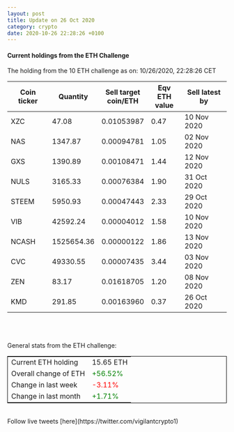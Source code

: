 ```yaml
---
layout: post
title: Update on 26 Oct 2020
category: crypto
date: 2020-10-26 22:28:26 +0100
---
```

<!-- Global site tag (gtag.js) - Google Analytics -->
<script async src="https://www.googletagmanager.com/gtag/js?id=UA-103831149-5"></script>
<script>
  window.dataLayer = window.dataLayer || [];
  function gtag(){dataLayer.push(arguments);}
  gtag('js', new Date());

  gtag('config', 'UA-103831149-5');
</script>


#### Current holdings from the ETH Challenge

The holding from the 10 ETH challenge as on: 10/26/2020, 22:28:26 CET

|Coin ticker|Quantity|Sell target<br>coin/ETH|Eqv ETH<br>value|Sell latest by|
|-----------|--------|-----------|-----------|--------------|
XZC|47.08|  0.01053987|0.47|10 Nov 2020|
NAS|1347.87|  0.00094781|1.05|02 Nov 2020|
GXS|1390.89|  0.00108471|1.44|12 Nov 2020|
NULS|3165.33|  0.00076384|1.90|31 Oct 2020|
STEEM|5950.93|  0.00047443|2.33|29 Oct 2020|
VIB|42592.24|  0.00004012|1.58|10 Nov 2020|
NCASH|1525654.36|  0.00000122|1.86|13 Nov 2020|
CVC|49330.55|  0.00007435|3.44|03 Nov 2020|
ZEN|83.17|  0.01618705|1.20|08 Nov 2020|
KMD|291.85|  0.00163960|0.37|26 Oct 2020|

<br>
<br>
<br>
General stats from the ETH challenge:

<table style="border:1px solid black;margin-left:auto;margin-right:auto;">
	<tbody>
	<tr>
		<td>Current ETH holding</td>
		<td>     15.65 ETH</td>
	</tr>
	<tr>
		<td>Overall change of ETH</td>
		<td><font color="green">+56.52%</font></td>
	</tr>
	<tr>
		<td>Change in last week</td>
		<td><font color="red">-3.11%</font></td>
	</tr>
	<tr>
		<td>Change in last month</td>
		<td><font color="green">+1.71%</font></td>
	</tr>
	</tbody>
</table>

<br>
Follow live tweets [here](https://twitter.com/vigilantcrypto1)
<br>
<br>